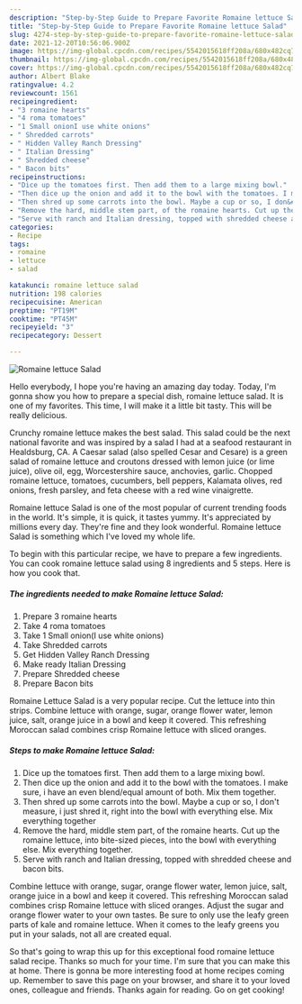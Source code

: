 ```yaml
---
description: "Step-by-Step Guide to Prepare Favorite Romaine lettuce Salad"
title: "Step-by-Step Guide to Prepare Favorite Romaine lettuce Salad"
slug: 4274-step-by-step-guide-to-prepare-favorite-romaine-lettuce-salad
date: 2021-12-20T10:56:06.900Z
image: https://img-global.cpcdn.com/recipes/5542015618ff208a/680x482cq70/romaine-lettuce-salad-recipe-main-photo.jpg
thumbnail: https://img-global.cpcdn.com/recipes/5542015618ff208a/680x482cq70/romaine-lettuce-salad-recipe-main-photo.jpg
cover: https://img-global.cpcdn.com/recipes/5542015618ff208a/680x482cq70/romaine-lettuce-salad-recipe-main-photo.jpg
author: Albert Blake
ratingvalue: 4.2
reviewcount: 1561
recipeingredient:
- "3 romaine hearts"
- "4 roma tomatoes"
- "1 Small onionI use white onions"
- " Shredded carrots"
- " Hidden Valley Ranch Dressing"
- " Italian Dressing"
- " Shredded cheese"
- " Bacon bits"
recipeinstructions:
- "Dice up the tomatoes first. Then add them to a large mixing bowl."
- "Then dice up the onion and add it to the bowl with the tomatoes. I make sure, i have an even blend/equal amount of both. Mix them together."
- "Then shred up some carrots into the bowl. Maybe a cup or so, I don&#39;t measure, i just shred it, right into the bowl with everything else. Mix everything together"
- "Remove the hard, middle stem part, of the romaine hearts. Cut up the romaine lettuce, into bite-sized pieces, into the bowl with everything else. Mix everything together."
- "Serve with ranch and Italian dressing, topped with shredded cheese and bacon bits."
categories:
- Recipe
tags:
- romaine
- lettuce
- salad

katakunci: romaine lettuce salad 
nutrition: 198 calories
recipecuisine: American
preptime: "PT19M"
cooktime: "PT45M"
recipeyield: "3"
recipecategory: Dessert

---
```



![Romaine lettuce Salad](https://img-global.cpcdn.com/recipes/5542015618ff208a/680x482cq70/romaine-lettuce-salad-recipe-main-photo.jpg)

Hello everybody, I hope you're having an amazing day today. Today, I'm gonna show you how to prepare a special dish, romaine lettuce salad. It is one of my favorites. This time, I will make it a little bit tasty. This will be really delicious.

Crunchy romaine lettuce makes the best salad. This salad could be the next national favorite and was inspired by a salad I had at a seafood restaurant in Healdsburg, CA. A Caesar salad (also spelled Cesar and Cesare) is a green salad of romaine lettuce and croutons dressed with lemon juice (or lime juice), olive oil, egg, Worcestershire sauce, anchovies, garlic. Chopped romaine lettuce, tomatoes, cucumbers, bell peppers, Kalamata olives, red onions, fresh parsley, and feta cheese with a red wine vinaigrette.

Romaine lettuce Salad is one of the most popular of current trending foods in the world. It's simple, it is quick, it tastes yummy. It's appreciated by millions every day. They're fine and they look wonderful. Romaine lettuce Salad is something which I've loved my whole life.


To begin with this particular recipe, we have to prepare a few ingredients. You can cook romaine lettuce salad using 8 ingredients and 5 steps. Here is how you cook that.

<!--inarticleads1-->

##### The ingredients needed to make Romaine lettuce Salad:

1. Prepare 3 romaine hearts
1. Take 4 roma tomatoes
1. Take 1 Small onion(I use white onions)
1. Take  Shredded carrots
1. Get  Hidden Valley Ranch Dressing
1. Make ready  Italian Dressing
1. Prepare  Shredded cheese
1. Prepare  Bacon bits


Romaine Lettuce Salad is a very popular recipe. Cut the lettuce into thin strips. Combine lettuce with orange, sugar, orange flower water, lemon juice, salt, orange juice in a bowl and keep it covered. This refreshing Moroccan salad combines crisp Romaine lettuce with sliced oranges. 

<!--inarticleads2-->

##### Steps to make Romaine lettuce Salad:

1. Dice up the tomatoes first. Then add them to a large mixing bowl.
1. Then dice up the onion and add it to the bowl with the tomatoes. I make sure, i have an even blend/equal amount of both. Mix them together.
1. Then shred up some carrots into the bowl. Maybe a cup or so, I don&#39;t measure, i just shred it, right into the bowl with everything else. Mix everything together
1. Remove the hard, middle stem part, of the romaine hearts. Cut up the romaine lettuce, into bite-sized pieces, into the bowl with everything else. Mix everything together.
1. Serve with ranch and Italian dressing, topped with shredded cheese and bacon bits.


Combine lettuce with orange, sugar, orange flower water, lemon juice, salt, orange juice in a bowl and keep it covered. This refreshing Moroccan salad combines crisp Romaine lettuce with sliced oranges. Adjust the sugar and orange flower water to your own tastes. Be sure to only use the leafy green parts of kale and romaine lettuce. When it comes to the leafy greens you put in your salads, not all are created equal. 

So that's going to wrap this up for this exceptional food romaine lettuce salad recipe. Thanks so much for your time. I'm sure that you can make this at home. There is gonna be more interesting food at home recipes coming up. Remember to save this page on your browser, and share it to your loved ones, colleague and friends. Thanks again for reading. Go on get cooking!
